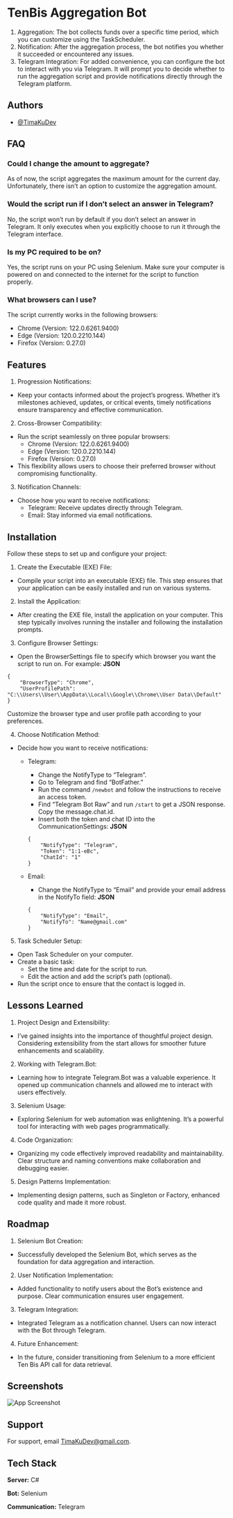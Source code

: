 
# TenBis Aggregation Bot

1. Aggregation: The bot collects funds over a specific time period, which you can customize using the TaskScheduler.
2. Notification: After the aggregation process, the bot notifies you whether it succeeded or encountered any issues.
3. Telegram Integration: For added convenience, you can configure the bot to interact with you via Telegram. It will prompt you to decide whether to run the aggregation script and provide notifications directly through the Telegram platform.

## Authors

- [@TimaKuDev](https://www.github.com/TimaKuDev)


## FAQ

### Could I change the amount to aggregate?
As of now, the script aggregates the maximum amount for the current day. Unfortunately, there isn’t an option to customize the aggregation amount.

### Would the script run if I don’t select an answer in Telegram?
No, the script won’t run by default if you don’t select an answer in Telegram. It only executes when you explicitly choose to run it through the Telegram interface.

### Is my PC required to be on?
Yes, the script runs on your PC using Selenium. Make sure your computer is powered on and connected to the internet for the script to function properly.

### What browsers can I use?
The script currently works in the following browsers:
- Chrome (Version: 122.0.6261.9400)
- Edge (Version: 120.0.2210.144)
- Firefox (Version: 0.27.0)
## Features

1. Progression Notifications:
- Keep your contacts informed about the project’s progress. Whether it’s milestones achieved, updates, or critical events, timely notifications ensure transparency and effective communication.
2.  Cross-Browser Compatibility:
- Run the script seamlessly on three popular browsers:
    - Chrome (Version: 122.0.6261.9400)
    - Edge (Version: 120.0.2210.144)
    - Firefox (Version: 0.27.0)
- This flexibility allows users to choose their preferred browser without compromising functionality.
3. Notification Channels:
- Choose how you want to receive notifications:
    - Telegram: Receive updates directly through Telegram.
    - Email: Stay informed via email notifications.

## Installation

Follow these steps to set up and configure your project:

1. Create the Executable (EXE) File:
- Compile your script into an executable (EXE) file. This step ensures that your application can be easily installed and run on various systems.

2. Install the Application:
- After creating the EXE file, install the application on your computer. This step typically involves running the installer and following the installation prompts.

3. Configure Browser Settings:
 - Open the BrowserSettings file to specify which browser you want the script to run on. For example:
**JSON**
```
{
    "BrowserType": "Chrome",
    "UserProfilePath": "C:\\Users\\User\\AppData\\Local\\Google\\Chrome\\User Data\\Default"
}
```
Customize the browser type and user profile path according to your preferences.

4. Choose Notification Method:
- Decide how you want to receive notifications:
    * Telegram:
        * Change the NotifyType to “Telegram”.
        * Go to Telegram and find “BotFather.”
        * Run the command ```/newbot``` and follow the instructions to receive an access token.
        * Find “Telegram Bot Raw” and run ```/start``` to get a JSON response. Copy the message.chat.id.
        * Insert both the token and chat ID into the CommunicationSettings:
        **JSON**
        ```
        {
            "NotifyType": "Telegram",
            "Token": "1:1-eBc",
            "ChatId": "1"
        }
        ```

    * Email:
        * Change the NotifyType to “Email” and provide your email address in the NotifyTo field:
        **JSON**
        ```
        {
            "NotifyType": "Email",
            "NotifyTo": "Name@gmail.com"
        }
        ```

5. Task Scheduler Setup:
* Open Task Scheduler on your computer.
* Create a basic task:
    * Set the time and date for the script to run.
    * Edit the action and add the script’s path (optional).
* Run the script once to ensure that the contact is logged in.

## Lessons Learned
1. Project Design and Extensibility:
* I’ve gained insights into the importance of thoughtful project design. Considering extensibility from the start allows for smoother future enhancements and scalability.

2. Working with Telegram.Bot:
* Learning how to integrate Telegram.Bot was a valuable experience. It opened up communication channels and allowed me to interact with users effectively.

3. Selenium Usage:
* Exploring Selenium for web automation was enlightening. It’s a powerful tool for interacting with web pages programmatically.

4. Code Organization:
* Organizing my code effectively improved readability and maintainability. Clear structure and naming conventions make collaboration and debugging easier.

5. Design Patterns Implementation:
* Implementing design patterns, such as Singleton or Factory, enhanced code quality and made it more robust.
## Roadmap

1. Selenium Bot Creation:
* Successfully developed the Selenium Bot, which serves as the foundation for data aggregation and interaction.

2. User Notification Implementation:
* Added functionality to notify users about the Bot’s existence and purpose. Clear communication ensures user engagement.

3. Telegram Integration:
* Integrated Telegram as a notification channel. Users can now interact with the Bot through Telegram.

4. Future Enhancement:
* In the future, consider transitioning from Selenium to a more efficient Ten Bis API call for data retrieval.


## Screenshots

![App Screenshot](https://via.placeholder.com/468x300?text=App+Screenshot+Here)


## Support

For support, email TimaKuDev@gmail.com.


## Tech Stack

**Server:** C#

**Bot:** Selenium

**Communication:** Telegram
